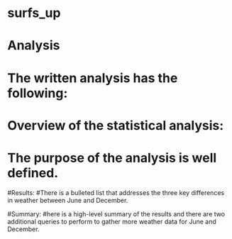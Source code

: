 # surfs_up
# Analysis 

# The written analysis has the following:

# Overview of the statistical analysis:
# The purpose of the analysis is well defined. 

#Results:
#There is a bulleted list that addresses the three key differences in weather between June and December.

#Summary:
#here is a high-level summary of the results and there are two additional queries to perform to gather more weather data for June and December. 
